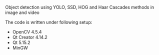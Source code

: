 Object detection using YOLO, SSD, HOG and Haar Cascades methods in image and video

The code is written under following setup:
- OpenCV 4.5.4
- Qt Creator 4.14.2
- Qt 5.15.2
- MinGW
